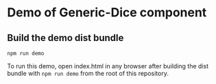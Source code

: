 # Demo of Generic-Dice component

## Build the demo dist bundle

```
npm run demo
```

To run this demo, open index.html in any browser after building the dist bundle with `npm run demo` from the root of this repository.
